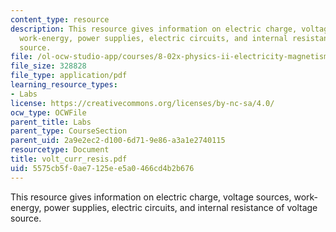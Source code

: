```yaml
---
content_type: resource
description: This resource gives information on electric charge, voltage sources,
  work-energy, power supplies, electric circuits, and internal resistance of voltage
  source.
file: /ol-ocw-studio-app/courses/8-02x-physics-ii-electricity-magnetism-with-an-experimental-focus-spring-2005/5575cb5f0ae7125ee5a0466cd4b2b676_volt_curr_resis.pdf
file_size: 328828
file_type: application/pdf
learning_resource_types:
- Labs
license: https://creativecommons.org/licenses/by-nc-sa/4.0/
ocw_type: OCWFile
parent_title: Labs
parent_type: CourseSection
parent_uid: 2a9e2ec2-d100-6d71-9e86-a3a1e2740115
resourcetype: Document
title: volt_curr_resis.pdf
uid: 5575cb5f-0ae7-125e-e5a0-466cd4b2b676
---
```

This resource gives information on electric charge, voltage sources, work-energy, power supplies, electric circuits, and internal resistance of voltage source.